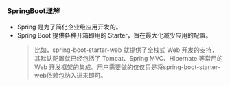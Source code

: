 ### SpringBoot理解
  + Spring 是为了简化企业级应用开发的。
  + Spring Boot 提供各种开箱即用的 Starter，旨在最大化减少应用的配置。
    > 比如，spring-boot-starter-web 就提供了全栈式 Web 开发的支持，其默认配置就已经包括了 Tomcat、Spring MVC、Hibernate 等常用的 Web 开发框架的集成。用户需要做的仅仅只是将spring-boot-starter-web依赖包纳入进来即可。
